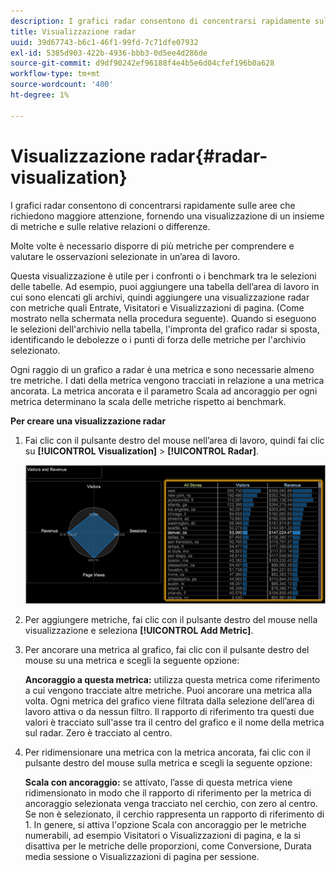 ```yaml
---
description: I grafici radar consentono di concentrarsi rapidamente sulle aree che richiedono maggiore attenzione, fornendo una visualizzazione di un insieme di metriche e sulle relative relazioni o differenze.
title: Visualizzazione radar
uuid: 39d67743-b6c1-46f1-99fd-7c71dfe07932
exl-id: 5385d903-422b-4936-bbb3-0d5ee4d286de
source-git-commit: d9df90242ef96188f4e4b5e6d04cfef196b0a628
workflow-type: tm+mt
source-wordcount: '400'
ht-degree: 1%

---
```


# Visualizzazione radar{#radar-visualization}

I grafici radar consentono di concentrarsi rapidamente sulle aree che richiedono maggiore attenzione, fornendo una visualizzazione di un insieme di metriche e sulle relative relazioni o differenze.

Molte volte è necessario disporre di più metriche per comprendere e valutare le osservazioni selezionate in un’area di lavoro.

Questa visualizzazione è utile per i confronti o i benchmark tra le selezioni delle tabelle. Ad esempio, puoi aggiungere una tabella dell’area di lavoro in cui sono elencati gli archivi, quindi aggiungere una visualizzazione radar con metriche quali Entrate, Visitatori e Visualizzazioni di pagina. (Come mostrato nella schermata nella procedura seguente). Quando si eseguono le selezioni dell&#39;archivio nella tabella, l&#39;impronta del grafico radar si sposta, identificando le debolezze o i punti di forza delle metriche per l&#39;archivio selezionato.

Ogni raggio di un grafico a radar è una metrica e sono necessarie almeno tre metriche. I dati della metrica vengono tracciati in relazione a una metrica ancorata. La metrica ancorata e il parametro Scala ad ancoraggio per ogni metrica determinano la scala delle metriche rispetto ai benchmark.

**Per creare una visualizzazione radar**

1. Fai clic con il pulsante destro del mouse nell’area di lavoro, quindi fai clic su **[!UICONTROL Visualization]** > **[!UICONTROL Radar]**.

   ![](assets/client-rad.png)

1. Per aggiungere metriche, fai clic con il pulsante destro del mouse nella visualizzazione e seleziona **[!UICONTROL Add Metric]**.
1. Per ancorare una metrica al grafico, fai clic con il pulsante destro del mouse su una metrica e scegli la seguente opzione:

   **Ancoraggio a questa metrica:** utilizza questa metrica come riferimento a cui vengono tracciate altre metriche. Puoi ancorare una metrica alla volta. Ogni metrica del grafico viene filtrata dalla selezione dell’area di lavoro attiva o da nessun filtro. Il rapporto di riferimento tra questi due valori è tracciato sull&#39;asse tra il centro del grafico e il nome della metrica sul radar. Zero è tracciato al centro.

1. Per ridimensionare una metrica con la metrica ancorata, fai clic con il pulsante destro del mouse sulla metrica e scegli la seguente opzione:

   **Scala con ancoraggio:** se attivato, l’asse di questa metrica viene ridimensionato in modo che il rapporto di riferimento per la metrica di ancoraggio selezionata venga tracciato nel cerchio, con zero al centro. Se non è selezionato, il cerchio rappresenta un rapporto di riferimento di 1. In genere, si attiva l&#39;opzione Scala con ancoraggio per le metriche numerabili, ad esempio Visitatori o Visualizzazioni di pagina, e la si disattiva per le metriche delle proporzioni, come Conversione, Durata media sessione o Visualizzazioni di pagina per sessione.
